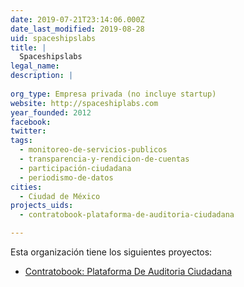 ```yaml
---
date: 2019-07-21T23:14:06.000Z
date_last_modified: 2019-08-28
uid: spaceshipslabs
title: |
  Spaceshipslabs
legal_name: 
description: |
  
org_type: Empresa privada (no incluye startup)
website: http://spaceshiplabs.com
year_founded: 2012
facebook: 
twitter: 
tags:
  - monitoreo-de-servicios-publicos
  - transparencia-y-rendicion-de-cuentas
  - participación-ciudadana
  - periodismo-de-datos
cities: 
  - Ciudad de México
projects_uids:
  - contratobook-plataforma-de-auditoria-ciudadana

---
```


Esta organización tiene los siguientes proyectos:

- [Contratobook: Plataforma De Auditoria Ciudadana](/proyectos/contratobook-plataforma-de-auditoria-ciudadana)
